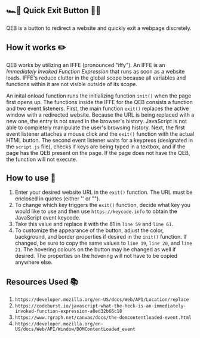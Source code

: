 ## 🏎💨 Quick Exit Button 🙅‍♀️
QEB is a button to redirect a website and quickly exit a webpage discretely.

## How it works ✏️
QEB works by utilizing an IFFE (pronounced "iffy"). An IFFE is an *Immediately Invoked Function Expression* that runs as soon as a website loads. IFFE's reduce clutter in the global scope because all variables and functions within it are not visible outside of its scope.

An inital onload function runs the initializing function `init()` when the page first opens up. The functions inside the IFFE for the QEB consists a function and two event listeners. First, the main function `exit()` replaces the active window with a redirected website. Because the URL is being replaced with a new one, the entry is not saved in the browser's history. JavaScript is not able to completely manipulate the user's browsing history. Next, the first event listener attaches a mouse click and the `exit()` function with the actual HTML button. The second event listener waits for a keypress (designated in the `script.js` file), checks if keys are being typed in a textbox, and if the page has the QEB present on the page. If the page does not have the QEB, the function will not execute.

## How to use 📍
1. Enter your desired website URL in the `exit()` function. The URL must be enclosed in quotes (either '' or ""). 
2. To change which key triggers the `exit()` function, decide what key you would like to use and then use `https://keycode.info` to obtain the JavaScript event keycode. 
3. Take this value and replace it with the 81 in `line 59` and `line 61`.
4. To customize the appearance of the button, adjust the color, background, and border properties if desired in the `init()` function. If changed, be sure to copy the same values to `line 19`, `line 20`, and `line 21`. The hovering colours on the button may be changed as well if desired. The properties on the hovering will not have to be copied anywhere else.

## Resources Used 📚
1. `https://developer.mozilla.org/en-US/docs/Web/API/Location/replace`
2. `https://codeburst.io/javascript-what-the-heck-is-an-immediately-invoked-function-expression-a0ed32b66c18`
3. `https://www.rgraph.net/canvas/docs/the-domcontentloaded-event.html`
4. `https://developer.mozilla.org/en-US/docs/Web/API/Window/DOMContentLoaded_event`
